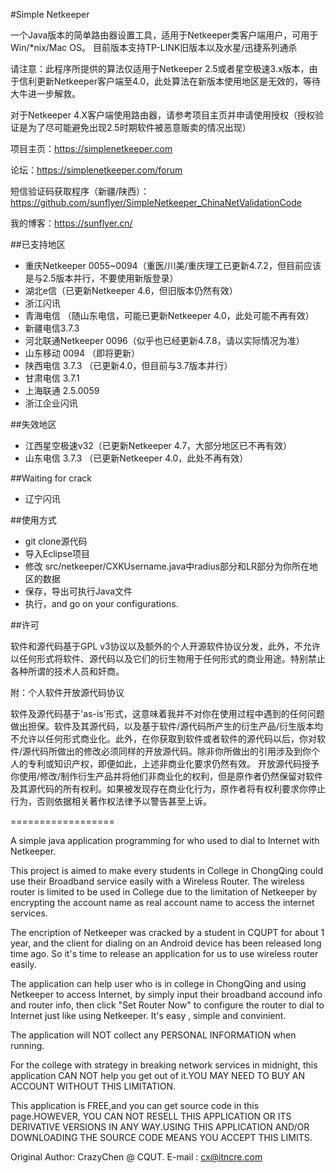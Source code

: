 #Simple Netkeeper

一个Java版本的简单路由器设置工具，适用于Netkeeper类客户端用户，可用于Win/*nix/Mac OS。
目前版本支持TP-LINK旧版本以及水星/迅捷系列通杀

请注意：此程序所提供的算法仅适用于Netkeeper 2.5或者星空极速3.x版本，由于信利更新Netkeeper客户端至4.0，此处算法在新版本使用地区是无效的，等待大牛进一步解救。

对于Netkeeper 4.X客户端使用路由器，请参考项目主页并申请使用授权（授权验证是为了尽可能避免出现2.5时期软件被恶意贩卖的情况出现）

项目主页：https://simplenetkeeper.com

论坛：https://simplenetkeeper.com/forum

短信验证码获取程序（新疆/陕西）：https://github.com/sunflyer/SimpleNetkeeper_ChinaNetValidationCode

我的博客：https://sunflyer.cn/

##已支持地区
- 重庆Netkeeper 0055~0094（重医/川美/重庆理工已更新4.7.2，但目前应该是与2.5版本并行，不要使用新版登录）
- 湖北e信（已更新Netkeeper 4.6，但旧版本仍然有效）
- 浙江闪讯
- 青海电信 （随山东电信，可能已更新Netkeeper 4.0，此处可能不再有效）
- 新疆电信3.7.3 
- 河北联通Netkeeper 0096（似乎也已经更新4.7.8，请以实际情况为准）
- 山东移动 0094  （即将更新）
- 陕西电信 3.7.3 （已更新4.0，但目前与3.7版本并行）
- 甘肃电信 3.7.1
- 上海联通 2.5.0059
- 浙江企业闪讯

##失效地区
- 江西星空极速v32（已更新Netkeeper 4.7，大部分地区已不再有效）
- 山东电信 3.7.3 （已更新Netkeeper 4.0，此处不再有效）

##Waiting for crack
- 辽宁闪讯

##使用方式

- git clone源代码
- 导入Eclipse项目
- 修改 src/netkeeper/CXKUsername.java中radius部分和LR部分为你所在地区的数据
- 保存，导出可执行Java文件
- 执行，and go on your configurations.

##许可

软件和源代码基于GPL v3协议以及额外的个人开源软件协议分发，此外，不允许以任何形式将软件、源代码以及它们的衍生物用于任何形式的商业用途。特别禁止各种所谓的技术人员和奸商。

附：个人软件开放源代码协议

软件及源代码基于'as-is'形式，这意味着我并不对你在使用过程中遇到的任何问题做出担保。软件及其源代码，以及基于软件/源代码所产生的衍生产品/衍生版本均不允许以任何形式商业化。此外，在你获取到软件或者软件的源代码以后，你对软件/源代码所做出的修改必须同样的开放源代码。除非你所做出的引用涉及到你个人的专利或知识产权，即便如此，上述非商业化要求仍然有效。 开放源代码授予你使用/修改/制作衍生产品并将他们非商业化的权利，但是原作者仍然保留对软件及其源代码的所有权利。如果被发现存在商业化行为，原作者将有权利要求你停止行为，否则依据相关著作权法律予以警告甚至上诉。

==================

A simple java application programming for who used to dial to Internet with Netkeeper.

This project is aimed to make every students in College in ChongQing could use their Broadband service easily with a Wireless Router. The wireless router is limited to be used in College due to the limitation of Netkeeper by encrypting the account name as real account name to access the internet services.

The encription of Netkeeper was cracked by a student in CQUPT for about 1 year, and the client for dialing on an Android device has been released long time ago. So it's time to release an application for us to use wireless router easily.

The application can help user who is in college in ChongQing and using Netkeeper to access Internet, by simply input their broadband accound info and router info, then click "Set Router Now" to configure the router to dial to Internet just like using Netkeeper. It's easy , simple and convinient.

The application will NOT collect any PERSONAL INFORMATION when running.

For the college with strategy in breaking network services in midnight, this application CAN NOT help you get out of it.YOU MAY NEED TO BUY AN ACCOUNT WITHOUT THIS LIMITATION.

This application is FREE,and you can get source code in this page.HOWEVER, YOU CAN NOT RESELL THIS APPLICATION OR ITS DERIVATIVE VERSIONS IN ANY WAY.USING THIS APPLICATION AND/OR DOWNLOADING THE SOURCE CODE MEANS YOU ACCEPT THIS LIMITS.

Original Author: CrazyChen @ CQUT.
E-mail : cx@itncre.com
